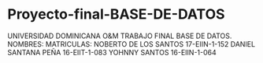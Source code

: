 # Proyecto-final-BASE-DE-DATOS
  UNIVERSIDAD DOMINICANA O&amp;M  TRABAJO FINAL                         BASE DE DATOS.  NOMBRES:                                     MATRICULAS:     NOBERTO DE LOS SANTOS         17-EIIN-1-152   DANIEL SANTANA PEÑA             16-EIIT-1-083  YOHNNY SANTOS                         16-EIIN-1-064
